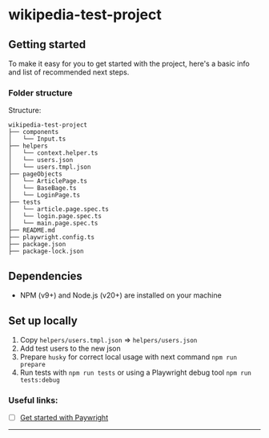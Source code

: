 # wikipedia-test-project

## Getting started

To make it easy for you to get started with the project, here's a basic info and list of recommended next steps.

### Folder structure <a id="structure"></a>

Structure:

```
wikipedia-test-project
├── components
│   └── Input.ts
├── helpers
│   └── context.helper.ts
│   └── users.json
│   └── users.tmpl.json
├── pageObjects
│   └── ArticlePage.ts
│   └── BaseBage.ts
│   └── LoginPage.ts
├── tests
│   └── article.page.spec.ts
│   └── login.page.spec.ts
│   └── main.page.spec.ts
├── README.md
├── playwright.config.ts
├── package.json
├── package-lock.json
```

## Dependencies
* NPM (v9+) and Node.js (v20+) are installed on your machine

## Set up locally

1. Copy `helpers/users.tmpl.json` => `helpers/users.json`
2. Add test users to the new json
3. Prepare `husky` for correct local usage with next command `npm run prepare`
4. Run tests with `npm run tests` or using a Playwright debug tool `npm run tests:debug`


### Useful links:

- [ ] [Get started with Paywright](https://playwright.dev/)
***
